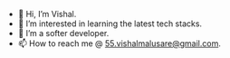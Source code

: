 - 👋 Hi, I’m Vishal.
- 👀 I’m interested in learning the latest tech stacks.
- 🌱 I’m a softer developer.
- 📫 How to reach me @ 55.vishalmalusare@gmail.com.

<!---\
55Vishal/55Vishal is a ✨ special ✨ repository because its `README.md` (this file) appears on your GitHub profile.
You can click the Preview link to take a look at your changes.
--->
